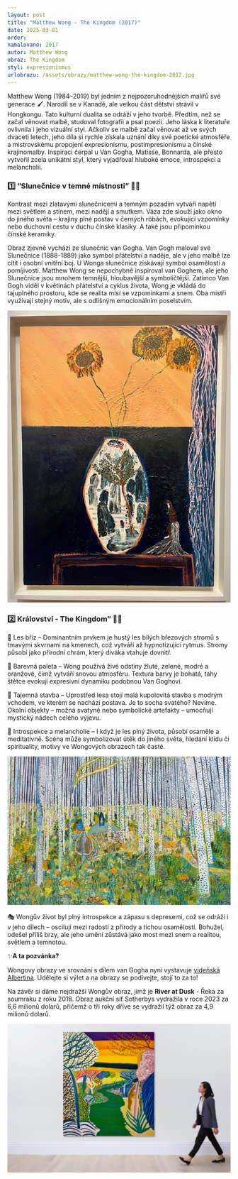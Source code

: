 ```yaml
---
layout: post
title: "Matthew Wong - The Kingdom (2017)"
date: 2025-03-01
order: 
namalovano: 2017
autor: Matthew Wong
obraz: The Kingdom
styl: expresionismus
urlobrazu: /assets/obrazy/matthew-wong-the-kingdom-2017.jpg
---
```


Matthew Wong (1984–2019) byl jedním z nejpozoruhodnějších malířů své generace 🖌️. Narodil se v Kanadě, ale velkou část dětství strávil v Hongkongu. Tato kulturní dualita se odráží v jeho tvorbě.  Předtím, než se začal věnovat malbě, studoval fotografii a psal poezii. Jeho láska k literatuře ovlivnila i jeho vizuální styl. Ačkoliv se malbě začal věnovat až ve svých dvaceti letech, jeho díla si rychle získala uznání díky své poetické atmosféře a mistrovskému propojení expresionismu, postimpresionismu a čínské krajinomalby. Inspiraci čerpal u Van Gogha, Matisse, Bonnarda, ale přesto vytvořil zcela unikátní styl, který vyjadřoval hluboké emoce, introspekci a melancholii.

### 1️⃣ “Slunečnice v temné místnosti” 🌻🖤

Kontrast mezi zlatavými slunečnicemi a temným pozadím vytváří napětí mezi světlem a stínem, mezi nadějí a smutkem. Váza zde slouží jako okno do jiného světa – krajiny plné postav v černých róbách, evokující vzpomínky nebo duchovní cestu v duchu čínské klasiky. A také jsou připomínkou čínské keramiky. 

Obraz zjevně vychází ze slunečnic van Gogha. Van Gogh maloval své Slunečnice (1888-1889) jako symbol přátelství a naděje, ale v jeho malbě lze cítit i osobní vnitřní boj. U Wonga slunečnice získávají symbol osamělosti a pomíjivosti. Matthew Wong se nepochybně inspiroval van Goghem, ale jeho Slunečnice jsou mnohem temnější, hloubavější a symboličtější. Zatímco Van Gogh viděl v květinách přátelství a cyklus života, Wong je vkládá do tajuplného prostoru, kde se realita mísí se vzpomínkami a snem. Oba mistři využívají stejný motiv, ale s odlišným emocionálním poselstvím.

![Matthew Wong - The Sunflower](/assets/obrazy/matthew-wong-the-sunflower.jpg)

### 2️⃣ Království - The Kingdom” 🍂💛 

🔹 Les bříz – Dominantním prvkem je hustý les bílých březových stromů s tmavými skvrnami na kmenech, což vytváří až hypnotizující rytmus. Stromy působí jako přírodní chrám, který diváka vtahuje dovnitř.

🔹 Barevná paleta – Wong používá živé odstíny žluté, zelené, modré a oranžové, čímž vytváří snovou atmosféru. Textura barvy je bohatá, tahy štětce evokují expresivní dynamiku podobnou Van Goghovi.

🔹 Tajemná stavba – Uprostřed lesa stojí malá kupolovitá stavba s modrým vchodem, ve kterém se nachází postava. Je to socha svatého? Nevíme. Okolní objekty – možná svatyně nebo symbolické artefakty – umocňují mystický nádech celého výjevu.

🔹 Introspekce a melancholie – I když je les plný života, působí osaměle a meditativně. Scéna může symbolizovat útěk do jiného světa, hledání klidu či spirituality, motivy ve Wongových obrazech tak časté. 


![Matthew Wong - The Kingdom](/assets/obrazy/matthew-wong-the-kingdom-2017.jpg)

🎭 Wongův život byl plný introspekce a zápasu s depresemi, což se odráží i v jeho dílech – oscilují mezi radostí z přírody a tichou osamělostí. Bohužel, odešel příliš brzy, ale jeho umění zůstává jako most mezi snem a realitou, světlem a temnotou.

✨**A ta pozvánka?** 

Wongovy obrazy ve srovnání s dílem van Gogha nyní vystavuje [vídeňská Albertina](https://www.albertina.at). Udělejte si výlet a na obrazy se podívejte, stojí to za to!

Na závěr si dáme nejdražší Wongův obraz, jímž je **River at Dusk** - Řeka za soumraku z roku 2018. Obraz aukční síť Sotherbys vydražila v roce 2023 za 6,6 milionů dolarů, přičemž o tři roky dříve se vydražil týž obraz za 4,9 milionů dolarů. 

![Matthew Wong - The River at Dusk](/assets/obrazy/wong-river-at-dusk.jpg)
